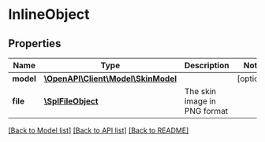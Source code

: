 # InlineObject

## Properties
Name | Type | Description | Notes
------------ | ------------- | ------------- | -------------
**model** | [**\OpenAPI\Client\Model\SkinModel**](SkinModel.md) |  | [optional] 
**file** | [**\SplFileObject**](\SplFileObject.md) | The skin image in PNG format | 

[[Back to Model list]](../README.md#documentation-for-models) [[Back to API list]](../README.md#documentation-for-api-endpoints) [[Back to README]](../README.md)


